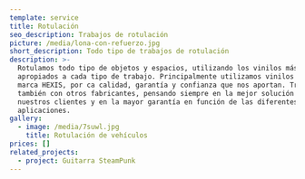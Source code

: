 ```yaml
---
template: service
title: Rotulación
seo_description: Trabajos de rotulación
picture: /media/lona-con-refuerzo.jpg
short_description: Todo tipo de trabajos de rotulación
description: >-
  Rotulamos todo tipo de objetos y espacios, utilizando los vinilos más
  apropiados a cada tipo de trabajo. Principalmente utilizamos vinilos de la
  marca HEXIS, por ca calidad, garantía y confianza que nos aportan. Trabajamos
  también con otros fabricantes, pensando siempre en la mejor solución para
  nuestros clientes y en la mayor garantía en función de las diferentes
  aplicaciones.
gallery:
  - image: /media/7suwl.jpg
    title: Rotulación de vehículos
prices: []
related_projects:
  - project: Guitarra SteamPunk
---
```


